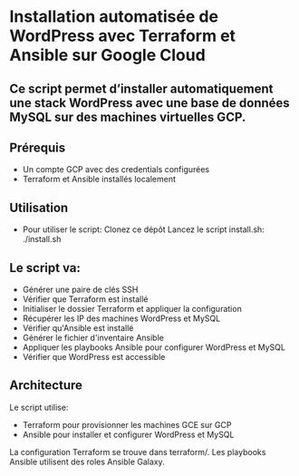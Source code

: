 # Installation automatisée de WordPress avec Terraform et Ansible sur Google Cloud
## Ce script permet d’installer automatiquement une stack WordPress avec une base de données MySQL sur des machines virtuelles GCP.
## Prérequis

- Un compte GCP avec des credentials configurées
- Terraform et Ansible installés localement

## Utilisation

- Pour utiliser le script: Clonez ce dépôt
Lancez le script install.sh: ./install.sh

## Le script va:

- Générer une paire de clés SSH
- Vérifier que Terraform est installé
- Initialiser le dossier Terraform et appliquer la configuration
- Récupérer les IP des machines WordPress et MySQL
- Vérifier qu'Ansible est installé
- Générer le fichier d'inventaire Ansible
- Appliquer les playbooks Ansible pour configurer WordPress et MySQL
- Vérifier que WordPress est accessible

## Architecture

Le script utilise:

- Terraform pour provisionner les machines GCE sur GCP
- Ansible pour installer et configurer WordPress et MySQL

La configuration Terraform se trouve dans terraform/.
Les playbooks Ansible utilisent des roles Ansible Galaxy.
